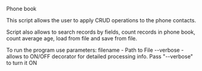 Phone book

This script allows the user to apply CRUD operations to the phone contacts.

Script also allows to search records by fields, count records in phone book,
count average age, load from file and save from file.


To run the program use parameters:
    filename - Path to File
    --verbose - allows to ON/OFF decorator for detailed processing info. Pass "--verbose" to turn it ON
